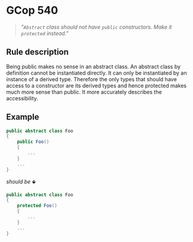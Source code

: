 ﻿# GCop 540

> *"`Abstract` class should not have `public` constructors. Make it `protected` instead."*

## Rule description

Being public makes no sense in an abstract class. An abstract class by definition cannot be instantiated directly. It can only be instantiated by an instance of a derived type. Therefore the only types that should have access to a constructor are its derived types and hence protected makes much more sense than public. It more accurately describes the accessibility.

## Example

```csharp
public abstract class Foo
{
    public Foo()
    {
        ...
    }
    ...
}
```

*should be* 🡻

```csharp
public abstract class Foo
{
    protected Foo()
    {
        ...
    }
    ...
}
```